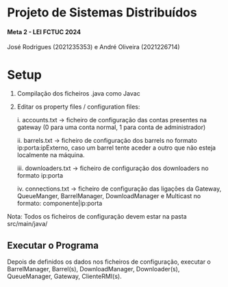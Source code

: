 # Projeto de Sistemas Distribuídos

#### Meta 2 - LEI FCTUC 2024

José Rodrigues (2021235353) e André Oliveira (2021226714)

# Setup

1. Compilação dos ficheiros .java como Javac


2. Editar os property files / configuration files:

   i. accounts.txt -> ficheiro de configuração das contas presentes na gateway (0 para uma conta normal, 1 para conta de
   administrador)

   ii. barrels.txt -> ficheiro de configuração dos barrels no formato ip:porta:ipExterno, caso um barrel tente aceder a
   outro que não esteja localmente na máquina.

   iii. downloaders.txt -> ficheiro de configuração dos downloaders no formato ip:porta

   iv. connections.txt ->  ficheiro de configuração das ligações da Gateway, QueueManger, BarrelManager, DownloadManager
   e Multicast no formato: componente|ip:porta

Nota: Todos os ficheiros de configuração devem estar na pasta src/main/java/

## Executar o Programa

Depois de definidos os dados nos ficheiros de configuração, executar o BarrelManager, Barrel(s), DownloadManager,
Downloader(s), QueueManager, Gateway, ClienteRMI(s).